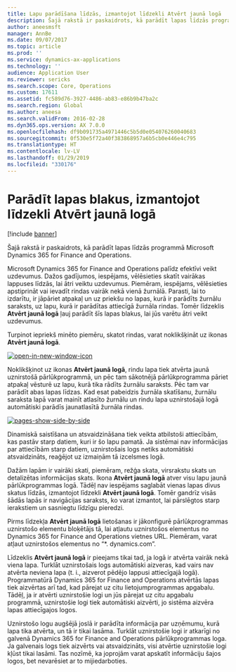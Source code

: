 ```yaml
---
title: Lapu parādīšana līdzās, izmantojot līdzekli Atvērt jaunā logā
description: Šajā rakstā ir paskaidrots, kā parādīt lapas līdzās programmā Microsoft Dynamics 365 for Finance and Operations.
author: aneesmsft
manager: AnnBe
ms.date: 09/07/2017
ms.topic: article
ms.prod: ''
ms.service: dynamics-ax-applications
ms.technology: ''
audience: Application User
ms.reviewer: sericks
ms.search.scope: Core, Operations
ms.custom: 17611
ms.assetid: fc589d76-3927-4486-ab83-e86b9b47ba2c
ms.search.region: Global
ms.author: aneesa
ms.search.validFrom: 2016-02-28
ms.dyn365.ops.version: AX 7.0.0
ms.openlocfilehash: df9b091735a4971446c5b5d0e054076260040683
ms.sourcegitcommit: 0f530e5f72a40f383868957a6b5cb0e446e4c795
ms.translationtype: HT
ms.contentlocale: lv-LV
ms.lasthandoff: 01/29/2019
ms.locfileid: "330176"
---
```

# <a name="show-pages-side-by-side-by-using-the-open-in-new-window-feature"></a>Parādīt lapas blakus, izmantojot līdzekli Atvērt jaunā logā

[!include [banner](../includes/banner.md)]

Šajā rakstā ir paskaidrots, kā parādīt lapas līdzās programmā Microsoft Dynamics 365 for Finance and Operations.

Microsoft Dynamics 365 for Finance and Operations palīdz efektīvi veikt uzdevumus. Dažos gadījumos, iespējams, vēlēsieties skatīt vairākas lappuses līdzās, lai ātri veiktu uzdevumus. Piemēram, iespējams, vēlēsieties apstiprināt vai ievadīt rindas vairāk nekā vienā žurnālā. Parasti, lai to izdarītu, ir jāpāriet atpakaļ un uz priekšu no lapas, kurā ir parādīts žurnālu saraksts, uz lapu, kurā ir parādītas attiecīgā žurnāla rindas. Tomēr līdzeklis **Atvērt jaunā logā** ļauj parādīt šīs lapas blakus, lai jūs varētu ātri veikt uzdevumus.

Turpinot iepriekš minēto piemēru, skatot rindas, varat noklikšķināt uz ikonas **Atvērt jaunā logā**.

[![open-in-new-window-icon](./media/open-in-new-window-icon.png)](./media/open-in-new-window-icon.png)

Noklikšķinot uz ikonas **Atvērt jaunā logā**, rindu lapa tiek atvērta jaunā uznirstošā pārlūkprogrammā, un pēc tam sākotnējā pārlūkprogramma pāriet atpakaļ vēsturē uz lapu, kurā tika rādīts žurnālu saraksts. Pēc tam var parādīt abas lapas līdzas. Kad esat pabeidzis žurnāla skatīšanu, žurnālu saraksta lapā varat mainīt atlasīto žurnālu un rindu lapa uznirstošajā logā automātiski parādīs jaunatlasītā žurnāla rindas.

[![pages-show-side-by-side](./media/pages-show-side-by-side.png)](./media/pages-show-side-by-side.png)

Dinamiskā saistīšana un atsvaidzināšana tiek veikta atbilstoši attiecībām, kas pastāv starp datiem, kuri ir šo lapu pamatā. Ja sistēmai nav informācijas par attiecībām starp datiem, uznirstošais logs netiks automātiski atsvaidzināts, reaģējot uz izmaiņām tā izcelsmes logā.

Dažām lapām ir vairāki skati, piemēram, režģa skata, virsrakstu skats un detalizētas informācijas skats. Ikona **Atvērt jaunā logā** atver visu lapu jaunā pārlūkprogrammas logā. Tādēļ nav iespējams saglabāt vienas lapas divus skatus līdzās, izmantojot līdzekli **Atvērt jaunā logā**. Tomēr gandrīz visās šādās lapās ir navigācijas saraksts, ko varat izmantot, lai pārslēgtos starp ierakstiem un sasniegtu līdzīgu pieredzi.

Pirms līdzekļa **Atvērt jaunā logā** lietošanas ir jākonfigurē pārlūkprogrammas uznirstošo elementu bloķētājs tā, lai atļautu uznirstošos elementus no Dynamics 365 for Finance and Operations vietnes URL. Piemēram, varat atļaut uznirstošos elementus no “\*. dynamics.com”.

Līdzeklis **Atvērt jaunā logā** ir pieejams tikai tad, ja logā ir atvērta vairāk nekā viena lapa. Turklāt uznirstošais logs automātiski aizveras, kad vairs nav atvērta neviena lapa (t. i., aizverot pēdējo lappusi attiecīgajā logā). Programmatūrā Dynamics 365 for Finance and Operations atvērtās lapas tiek aizvērtas arī tad, kad pārejat uz citu lietojumprogrammas apgabalu. Tādēļ, ja ir atvērti uznirstošie logi un jūs pārejat uz citu apgabalu programmā, uznirstošie logi tiek automātiski aizvērti, jo sistēma aizvēra lapas attiecīgajos logos.

Uznirstošo logu augšējā joslā ir parādīta informācija par uzņēmumu, kurā lapa tika atvērta, un tā ir tikai lasāma. Turklāt uznirstošie logi ir atkarīgi no galvenā Dynamics 365 for Finance and Operations pārlūkprogrammas loga. Ja galvenais logs tiek aizvērts vai atsvaidzināts, visi atvērtie uznirstošie logi kļūst tikai lasāmi. Tas nozīmē, ka joprojām varat apskatīt informāciju šajos logos, bet nevarēsiet ar to mijiedarboties.

